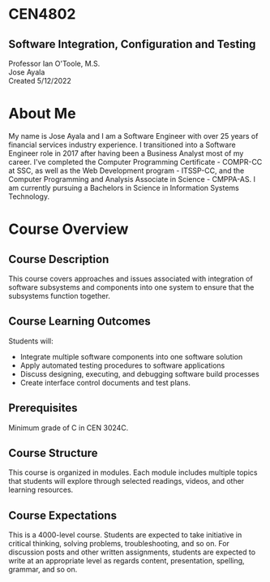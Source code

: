 # CEN4802
## Software Integration, Configuration and Testing

Professor Ian O'Toole, M.S.  
Jose Ayala  
Created 5/12/2022  

# About Me
My name is Jose Ayala and I am a Software Engineer with over 25 years of financial services industry experience.  I transitioned into a Software Engineer role in 2017 after having been a Business Analyst most of my career. I've completed the Computer Programming Certificate - COMPR-CC at SSC, as well as the Web Development program - ITSSP-CC, and the Computer Programming and Analysis Associate in Science - CMPPA-AS. I am currently pursuing a Bachelors in Science in Information Systems Technology. 

# Course Overview
## Course Description
This course covers approaches and issues associated with integration of software subsystems and components into one system to ensure that the subsystems function together.  

## Course Learning Outcomes
Students will:  

* Integrate multiple software components into one software solution
* Apply automated testing procedures to software applications
* Discuss designing, executing, and debugging software build processes
* Create interface control documents and test plans.

## Prerequisites
Minimum grade of C in CEN 3024C.

## Course Structure
This course is organized in modules. Each module includes multiple topics that students will explore through selected readings, videos, and other learning resources. 

## Course Expectations
This is a 4000-level course. Students are expected to take initiative in critical thinking, solving problems, troubleshooting, and so on. For discussion posts and other written assignments, students are expected to write at an appropriate level as regards content, presentation, spelling, grammar, and so on.
